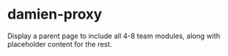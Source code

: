 # damien-proxy
Display a parent page to include all 4-8 team modules, along with placeholder content for the rest.
